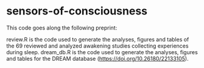 # sensors-of-consciousness
This code goes along the following preprint: 

review.R is the code used to generate the analyses, figures and tables of the 69 reviewed and analyzed awakening studies collecting experiences during sleep.
dream_db.R is the code used to generate the analyses, figures and tables for the DREAM database (https://doi.org/10.26180/22133105).
